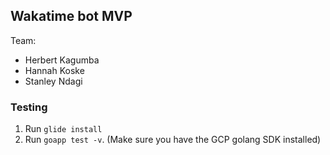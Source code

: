 ## Wakatime bot MVP

Team:

+ Herbert Kagumba
+ Hannah Koske
+ Stanley Ndagi

### Testing
1. Run `glide install`
1. Run `goapp test -v`. (Make sure you have the GCP golang SDK installed)